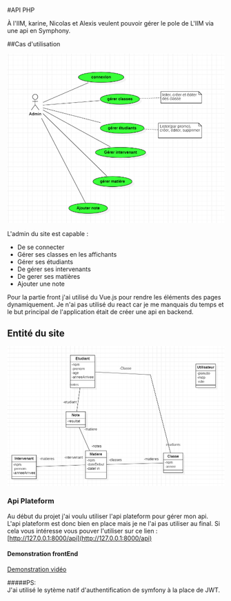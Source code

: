 #API PHP

À l'IIM, karine, Nicolas et Alexis veulent pouvoir gérer le pole de L'IIM via une api en Symphony.

##Cas d'utilisation

![CasUtilisation](_DOCUMENTS/casUtilisation.png)

L'admin du site est capable :

* De se connecter
* Gérer ses classes en les affichants
* Gérer ses étudiants
* De gérer ses intervenants
* De gerer ses matières
* Ajouter une note 

Pour la partie front j'ai utilisé du Vue.js pour rendre les éléments des pages dynamiquement.
Je n'ai pas utilisé du react car je me manquais du temps et le but principal de l'application était de créer une api en backend.

## Entité du site

![entite](_DOCUMENTS/entite.png)


### Api Plateform

Au début du projet j'ai voulu utiliser l'api plateform pour gérer mon api.  
L'api plateform est donc bien en place mais je ne l'ai pas utiliser au final.
Si cela vous intéresse vous pouver l'utiliser sur ce lien :  [http://127.0.0.1:8000/api](http://127.0.0.1:8000/api)

#### Demonstration frontEnd

[Demonstration vidéo](https://youtu.be/glp8J8ErrNs)


#####PS:  
J'ai utilisé le sytème natif d'authentification de symfony à la place de JWT.

